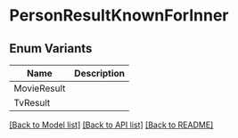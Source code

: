 # PersonResultKnownForInner

## Enum Variants

| Name | Description |
|---- | -----|
| MovieResult |  |
| TvResult |  |

[[Back to Model list]](../README.md#documentation-for-models) [[Back to API list]](../README.md#documentation-for-api-endpoints) [[Back to README]](../README.md)


